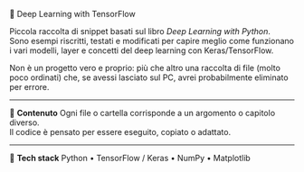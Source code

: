 🧠 Deep Learning with TensorFlow

Piccola raccolta di snippet basati sul libro *Deep Learning with Python*.  
Sono esempi riscritti, testati e modificati per capire meglio come funzionano i vari modelli, layer e concetti del deep learning con Keras/TensorFlow.

Non è un progetto vero e proprio: più che altro una raccolta di file (molto poco ordinati) che, se avessi lasciato sul PC, avrei probabilmente eliminato per errore.

---

📂 **Contenuto**
Ogni file o cartella corrisponde a un argomento o capitolo diverso.  
Il codice è pensato per essere eseguito, copiato o adattato.

---

🧩 **Tech stack**
Python • TensorFlow / Keras • NumPy • Matplotlib
